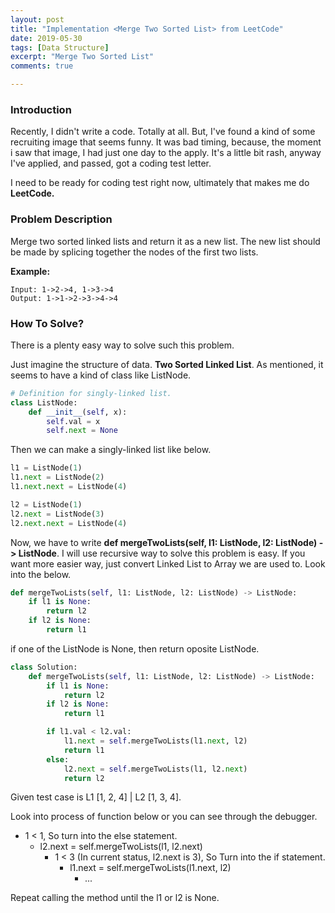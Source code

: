 ```yaml
---
layout: post
title: "Implementation <Merge Two Sorted List> from LeetCode"
date: 2019-05-30
tags: [Data Structure]
excerpt: "Merge Two Sorted List"
comments: true

---
```


### Introduction

Recently, I didn't write a code. Totally at all. But, I've found a kind of some recruiting image that seems funny. It was bad timing, because, the moment i saw that image, I had just one day to the apply. It's a little bit rash, anyway I've applied, and passed, got a coding test letter.

I need to be ready for coding test right now, ultimately that makes me do **LeetCode.**

### Problem Description

Merge two sorted linked lists and return it as a new list. The new list should be made by splicing together the nodes of the first two lists.

**Example:**

```
Input: 1->2->4, 1->3->4
Output: 1->1->2->3->4->4
```

### How To Solve?

There is a plenty easy way to solve such this problem. 

Just imagine the structure of data. **Two Sorted Linked List**. As mentioned, it seems to have a kind of class like ListNode.

```python
# Definition for singly-linked list.
class ListNode:
    def __init__(self, x):
        self.val = x
        self.next = None
```

Then we can make a singly-linked list like below.

```python
l1 = ListNode(1)
l1.next = ListNode(2)
l1.next.next = ListNode(4)

l2 = ListNode(1)
l2.next = ListNode(3)
l2.next.next = ListNode(4)
```

Now, we have to write **def mergeTwoLists(self, l1: ListNode, l2: ListNode) -> ListNode**. I will use recursive way to solve this problem is easy. If you want more easier way, just convert Linked List to Array we  are used to. Look into the below.

```python
def mergeTwoLists(self, l1: ListNode, l2: ListNode) -> ListNode:
    if l1 is None:
        return l2
    if l2 is None:
        return l1
```

if one of the ListNode is None, then return oposite ListNode.

```python
class Solution:
    def mergeTwoLists(self, l1: ListNode, l2: ListNode) -> ListNode:
        if l1 is None:
            return l2
        if l2 is None:
            return l1

        if l1.val < l2.val:
            l1.next = self.mergeTwoLists(l1.next, l2)
            return l1
        else:
            l2.next = self.mergeTwoLists(l1, l2.next)
            return l2
```

Given test case is L1 [1, 2, 4] | L2 [1, 3, 4]. 

Look into process of function below or you can see through the debugger.

- 1 < 1, So turn into the else statement.
  - l2.next = self.mergeTwoLists(l1, l2.next)
    - 1 < 3 (In current status, l2.next is 3), So Turn into the if statement.
      - l1.next = self.mergeTwoLists(l1.next, l2)
        - ...

Repeat calling the method until the l1 or l2 is None.